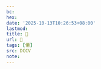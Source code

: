 ```yaml
---
bc:
hex:
date: '2025-10-13T10:26:53+08:00'
lastmod:
title: 􂦚
url: 􂦚
tags: [僊]
src: DCCV
note:
---
```

